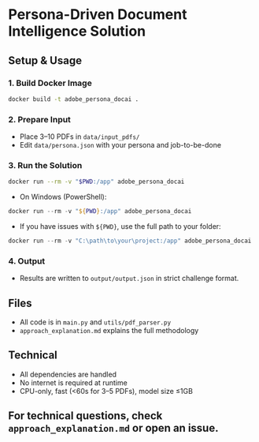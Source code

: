 # Persona-Driven Document Intelligence Solution

## Setup & Usage

### 1. Build Docker Image
```bash
docker build -t adobe_persona_docai .
```

### 2. Prepare Input
- Place 3–10 PDFs in `data/input_pdfs/`
- Edit `data/persona.json` with your persona and job-to-be-done

### 3. Run the Solution
```bash
docker run --rm -v "$PWD:/app" adobe_persona_docai
```
- On Windows (PowerShell):
```powershell
docker run --rm -v "${PWD}:/app" adobe_persona_docai
```
- If you have issues with `${PWD}`, use the full path to your folder:
```powershell
docker run --rm -v "C:\path\to\your\project:/app" adobe_persona_docai
```

### 4. Output
- Results are written to `output/output.json` in strict challenge format.

## Files
- All code is in `main.py` and `utils/pdf_parser.py`
- `approach_explanation.md` explains the full methodology

## Technical
- All dependencies are handled
- No internet is required at runtime
- CPU-only, fast (<60s for 3–5 PDFs), model size ≤1GB

## For technical questions, check `approach_explanation.md` or open an issue.
